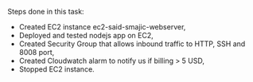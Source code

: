 Steps done in this task:
- Created EC2 instance ec2-said-smajic-webserver,
- Deployed and tested nodejs app on EC2,
- Created Security Group that allows inbound traffic to HTTP, SSH and 8008 port,
- Created Cloudwatch alarm to notify us if billing > 5 USD,
- Stopped EC2 instance.